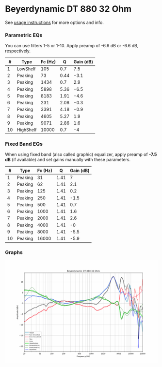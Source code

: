 # Beyerdynamic DT 880 32 Ohm
See [usage instructions](https://github.com/jaakkopasanen/AutoEq#usage) for more options and info.

### Parametric EQs
You can use filters 1-5 or 1-10. Apply preamp of -6.6 dB or -6.6 dB, respectively.

|   # | Type      |   Fc (Hz) |    Q |   Gain (dB) |
|-----|-----------|-----------|------|-------------|
|   1 | LowShelf  |       105 | 0.7  |         7.5 |
|   2 | Peaking   |        73 | 0.44 |        -3.1 |
|   3 | Peaking   |      1434 | 0.7  |         2.9 |
|   4 | Peaking   |      5898 | 5.36 |        -6.5 |
|   5 | Peaking   |      8183 | 1.91 |        -4.6 |
|   6 | Peaking   |       231 | 2.08 |        -0.3 |
|   7 | Peaking   |      3391 | 4.18 |        -0.9 |
|   8 | Peaking   |      4605 | 5.27 |         1.9 |
|   9 | Peaking   |      9071 | 2.86 |         1.6 |
|  10 | HighShelf |     10000 | 0.7  |        -4   |

### Fixed Band EQs
When using fixed band (also called graphic) equalizer, apply preamp of **-7.5 dB** (if available) and set gains manually with these parameters.

|   # | Type    |   Fc (Hz) |    Q |   Gain (dB) |
|-----|---------|-----------|------|-------------|
|   1 | Peaking |        31 | 1.41 |         7   |
|   2 | Peaking |        62 | 1.41 |         2.1 |
|   3 | Peaking |       125 | 1.41 |         0.2 |
|   4 | Peaking |       250 | 1.41 |        -1.5 |
|   5 | Peaking |       500 | 1.41 |         0.7 |
|   6 | Peaking |      1000 | 1.41 |         1.6 |
|   7 | Peaking |      2000 | 1.41 |         2.6 |
|   8 | Peaking |      4000 | 1.41 |        -0   |
|   9 | Peaking |      8000 | 1.41 |        -5.5 |
|  10 | Peaking |     16000 | 1.41 |        -5.9 |

### Graphs
![](./Beyerdynamic%20DT%20880%2032%20Ohm.png)
